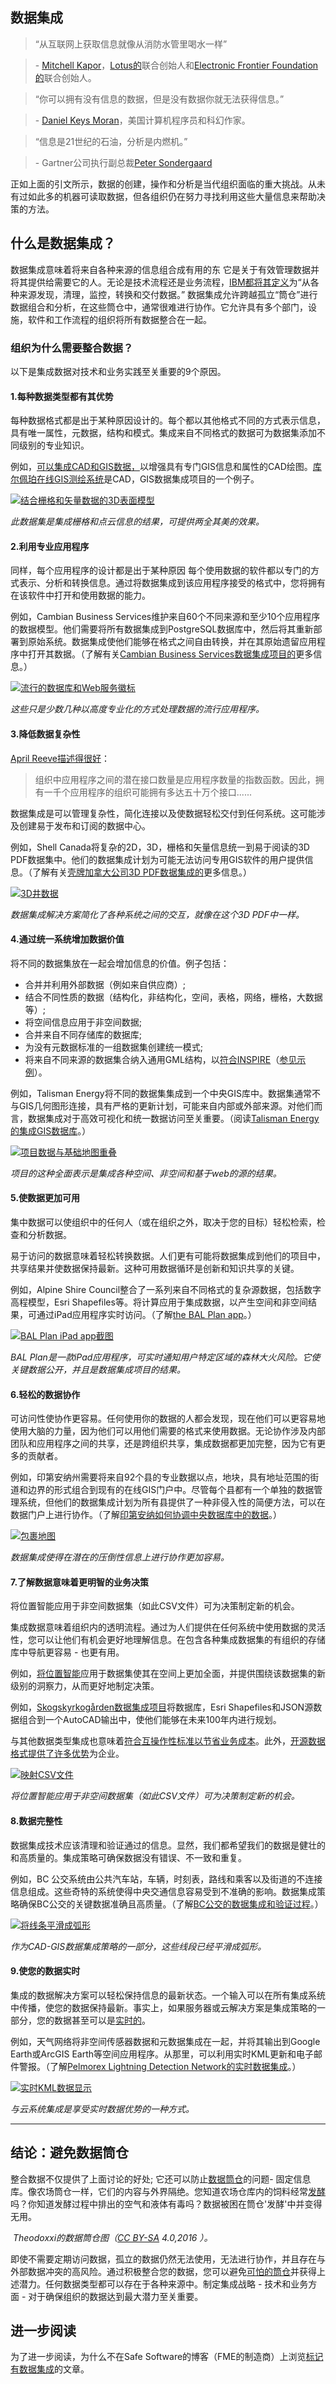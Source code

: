   <div id="readme" class="readme blob instapaper_body">
    <article class="markdown-body entry-content" itemprop="text"><h1><a id="user-content-data-integration" class="anchor" aria-hidden="true" href="https://github.com/safesoftware/FMETraining/blob/FME-Desktop-Data-Integration-2018/Integration1Lecture/1.01.DataIntegration.md#data-integration"></a><font style="vertical-align: inherit;"><font style="vertical-align: inherit;">数据集成</font></font></h1>
<blockquote>
<p><font style="vertical-align: inherit;"><font style="vertical-align: inherit;">“从互联网上获取信息就像从消防水管里喝水一样”</font></font></p>
</blockquote>
<blockquote>
<p><font style="vertical-align: inherit;"><font style="vertical-align: inherit;">- </font></font><a href="https://www.kaporcenter.org/co-chairs-and-staff/" rel="nofollow"><font style="vertical-align: inherit;"><font style="vertical-align: inherit;">Mitchell Kapor</font></font></a><font style="vertical-align: inherit;"><font style="vertical-align: inherit;">，</font></font><a href="https://en.wikipedia.org/wiki/Lotus_Software" rel="nofollow"><font style="vertical-align: inherit;"><font style="vertical-align: inherit;">Lotus的</font></font></a><font style="vertical-align: inherit;"><font style="vertical-align: inherit;">联合创始人和</font></font><a href="https://www.eff.org/" rel="nofollow"><font style="vertical-align: inherit;"><font style="vertical-align: inherit;">Electronic Frontier Foundation的</font></font></a><font style="vertical-align: inherit;"><font style="vertical-align: inherit;">联合创始人</font><font style="vertical-align: inherit;">。</font></font></p>
</blockquote>
<p></p>
<blockquote>
<p><font style="vertical-align: inherit;"><font style="vertical-align: inherit;">“你可以拥有没有信息的数据，但是没有数据你就无法获得信息。”</font></font></p>
</blockquote>
<blockquote>
<p><font style="vertical-align: inherit;"><font style="vertical-align: inherit;">- </font></font><a href="https://en.wikipedia.org/wiki/Daniel_Keys_Moran" rel="nofollow"><font style="vertical-align: inherit;"><font style="vertical-align: inherit;">Daniel Keys Moran</font></font></a><font style="vertical-align: inherit;"><font style="vertical-align: inherit;">，美国计算机程序员和科幻作家。</font></font></p>
</blockquote>
<p></p>
<blockquote>
<p><font style="vertical-align: inherit;"><font style="vertical-align: inherit;">“信息是21世纪的石油，分析是内燃机。”</font></font></p>
</blockquote>
<blockquote>
<p><font style="vertical-align: inherit;"><font style="vertical-align: inherit;">- </font><font style="vertical-align: inherit;">Gartner公司执行副总裁</font></font><a href="https://www.gartner.com/analyst/12/Peter-Sondergaard" rel="nofollow"><font style="vertical-align: inherit;"><font style="vertical-align: inherit;">Peter Sondergaard</font></font></a><font style="vertical-align: inherit;"></font></p>
</blockquote>
<p><font style="vertical-align: inherit;"><font style="vertical-align: inherit;">正如上面的引文所示，数据的创建，操作和分析是当代组织面临的重大挑战。</font><font style="vertical-align: inherit;">从未有过如此多的机器可读取数据，但各组织仍在努力寻找利用这些大量信息来帮助决策的方法。</font></font></p>
<h2><a id="user-content-what-is-data-integration" class="anchor" aria-hidden="true" href="https://github.com/safesoftware/FMETraining/blob/FME-Desktop-Data-Integration-2018/Integration1Lecture/1.01.DataIntegration.md#what-is-data-integration"></a><font style="vertical-align: inherit;"><font style="vertical-align: inherit;">什么是数据集成？</font></font></h2>
<p><font style="vertical-align: inherit;"><font style="vertical-align: inherit;">数据集成意味着将来自各种来源的信息组合成有用的东 </font><font style="vertical-align: inherit;">它是关于有效管理数据并将其提供给需要它的人。</font><font style="vertical-align: inherit;">无论是技术流程还是业务流程，</font></font><a href="http://www-01.ibm.com/software/data/integration/" rel="nofollow"><font style="vertical-align: inherit;"><font style="vertical-align: inherit;">IBM都将其定义</font></font></a><font style="vertical-align: inherit;"><font style="vertical-align: inherit;">为“从各种来源发现，清理，监控，转换和交付数据。” 数据集成允许跨越孤立“筒仓”进行数据组合和分析，在这些筒仓中，通常很难进行协作。</font><font style="vertical-align: inherit;">它允许具有多个部门，设施，软件和工作流程的组织将所有数据整合在一起。</font></font></p>
<h3><a id="user-content-why-do-organizations-need-to-integrate-data" class="anchor" aria-hidden="true" href="https://github.com/safesoftware/FMETraining/blob/FME-Desktop-Data-Integration-2018/Integration1Lecture/1.01.DataIntegration.md#why-do-organizations-need-to-integrate-data"></a><font style="vertical-align: inherit;"><font style="vertical-align: inherit;">组织为什么需要整合数据？</font></font></h3>

<p><font style="vertical-align: inherit;"><font style="vertical-align: inherit;">以下是集成数据对技术和业务实践至关重要的9个原因。</font></font></p>
<h4><a id="user-content-1-every-data-type-has-its-strengths" class="anchor" aria-hidden="true" href="https://github.com/safesoftware/FMETraining/blob/FME-Desktop-Data-Integration-2018/Integration1Lecture/1.01.DataIntegration.md#1-every-data-type-has-its-strengths"></a><font style="vertical-align: inherit;"><font style="vertical-align: inherit;">1.每种数据类型都有其优势</font></font></h4>
<p><font style="vertical-align: inherit;"><font style="vertical-align: inherit;">每种数据格式都是出于某种原因设计的。</font><font style="vertical-align: inherit;">每个都以其他格式不同的方式表示信息，具有唯一属性，元数据，结构和模式。</font><font style="vertical-align: inherit;">集成来自不同格式的数据可为数据集添加不同级别的专业知识。</font></font></p>
<p><font style="vertical-align: inherit;"><font style="vertical-align: inherit;">例如，</font></font><a href="http://blog.safe.com/2014/02/integrate-cad-gis/" rel="nofollow"><font style="vertical-align: inherit;"><font style="vertical-align: inherit;">可以集成CAD和GIS数据，</font></font></a><font style="vertical-align: inherit;"><font style="vertical-align: inherit;">以增强具有专门GIS信息和属性的CAD绘图。</font></font><a href="http://townofculpeperva.gisbrowser.com/" rel="nofollow"><font style="vertical-align: inherit;"><font style="vertical-align: inherit;">库尔佩珀在线GIS测绘系统</font></font></a><font style="vertical-align: inherit;"><font style="vertical-align: inherit;">是CAD，GIS数据集成项目的一个例子。</font></font></p>
<p><a target="_blank" rel="noopener noreferrer" href="https://camo.githubusercontent.com/3d4ce597904ec1ba1db0513252b0f1bb8d37da5f/68747470733a2f2f63646e2e626c6f672e736166652e636f6d2f77702d636f6e74656e742f75706c6f6164732f323031342f30342f737572666163652e706e67"><img src="https://camo.githubusercontent.com/3d4ce597904ec1ba1db0513252b0f1bb8d37da5f/68747470733a2f2f63646e2e626c6f672e736166652e636f6d2f77702d636f6e74656e742f75706c6f6164732f323031342f30342f737572666163652e706e67" alt="结合栅格和矢量数据的3D表面模型" data-canonical-src="https://cdn.blog.safe.com/wp-content/uploads/2014/04/surface.png" style="max-width:100%;"></a></p>
<p><em><font style="vertical-align: inherit;"><font style="vertical-align: inherit;">此数据集是集成栅格和点云信息的结果，可提供两全其美的效果。</font></font></em></p>
<h4><a id="user-content-2-take-advantage-of-specialized-applications" class="anchor" aria-hidden="true" href="https://github.com/safesoftware/FMETraining/blob/FME-Desktop-Data-Integration-2018/Integration1Lecture/1.01.DataIntegration.md#2-take-advantage-of-specialized-applications"></a><font style="vertical-align: inherit;"><font style="vertical-align: inherit;">2.利用专业应用程序</font></font></h4>
<p><font style="vertical-align: inherit;"><font style="vertical-align: inherit;">同样，每个应用程序的设计都是出于某种原因 </font><font style="vertical-align: inherit;">每个使用数据的软件都以专门的方式表示、分析和转换信息。</font><font style="vertical-align: inherit;">通过将数据集成到该应用程序接受的格式中，您将拥有在该软件中打开和使用数据的能力。</font></font></p>
<p><font style="vertical-align: inherit;"><font style="vertical-align: inherit;">例如，Cambian Business Services维护来自60个不同来源和至少10个应用程序的数据模型。</font><font style="vertical-align: inherit;">他们需要将所有数据集成到PostgreSQL数据库中，然后将其重新部署到原始系统。</font><font style="vertical-align: inherit;">数据集成使他们能够在格式之间自由转换，并在其原始遗留应用程序中打开其数据。</font><font style="vertical-align: inherit;">（了解有关</font></font><a href="http://blog.safe.com/2012/10/navigating-non-spatial-data-migration/" rel="nofollow"><font style="vertical-align: inherit;"><font style="vertical-align: inherit;">Cambian Business Services数据集成项目的</font></font></a><font style="vertical-align: inherit;"><font style="vertical-align: inherit;">更多信息</font><font style="vertical-align: inherit;">。）</font></font></p>
<p><a target="_blank" rel="noopener noreferrer" href="https://camo.githubusercontent.com/8723407500c9b7f8114e782d6f62e5483ad48da6/68747470733a2f2f63646e2e626c6f672e736166652e636f6d2f77702d636f6e74656e742f75706c6f6164732f323031342f30342f54616b652d616476616e746167652d6f662d7370656369616c697a65642d6170706c69636174696f6e732d333030783231322e706e67"><img src="https://camo.githubusercontent.com/8723407500c9b7f8114e782d6f62e5483ad48da6/68747470733a2f2f63646e2e626c6f672e736166652e636f6d2f77702d636f6e74656e742f75706c6f6164732f323031342f30342f54616b652d616476616e746167652d6f662d7370656369616c697a65642d6170706c69636174696f6e732d333030783231322e706e67" alt="流行的数据库和Web服务徽标" data-canonical-src="https://cdn.blog.safe.com/wp-content/uploads/2014/04/Take-advantage-of-specialized-applications-300x212.png" style="max-width:100%;"></a></p>
<p><em><font style="vertical-align: inherit;"><font style="vertical-align: inherit;">这些只是少数几种以高度专业化的方式处理数据的流行应用程序。</font></font></em></p>
<h4><a id="user-content-3-reduce-data-complexity" class="anchor" aria-hidden="true" href="https://github.com/safesoftware/FMETraining/blob/FME-Desktop-Data-Integration-2018/Integration1Lecture/1.01.DataIntegration.md#3-reduce-data-complexity"></a><font style="vertical-align: inherit;"><font style="vertical-align: inherit;">3.降低数据复杂性</font></font></h4>
<p><a href="https://infocus.emc.com/april_reeve/drivers-for-managing-data-integration-from-data-conversion-to-big-data/" rel="nofollow"><font style="vertical-align: inherit;"><font style="vertical-align: inherit;">April Reeve描述得很好</font></font></a><font style="vertical-align: inherit;"><font style="vertical-align: inherit;">：</font></font></p>
<blockquote>
<p><font style="vertical-align: inherit;"><font style="vertical-align: inherit;">组织中应用程序之间的潜在接口数量是应用程序数量的指数函数。</font><font style="vertical-align: inherit;">因此，拥有一千个应用程序的组织可能拥有多达五十万个接口......</font></font></p>
</blockquote>
<p><font style="vertical-align: inherit;"><font style="vertical-align: inherit;">数据集成是可以管理复杂性，简化连接以及使数据轻松交付到任何系统。</font><font style="vertical-align: inherit;">这可能涉及创建易于发布和订阅的数据中心。</font></font></p>
<p><font style="vertical-align: inherit;"><font style="vertical-align: inherit;">例如，Shell Canada将复杂的2D，3D，栅格和矢量信息统一到易于阅读的3D PDF数据集中。</font><font style="vertical-align: inherit;">他们的数据集成计划为可能无法访问专用GIS软件的用户提供信息。</font><font style="vertical-align: inherit;">（了解有关</font></font><a href="http://cdn.safe.com/resources/case-studies/CaseStudy_Shell-Canada.pdf" rel="nofollow"><font style="vertical-align: inherit;"><font style="vertical-align: inherit;">壳牌加拿大公司3D PDF数据集成的</font></font></a><font style="vertical-align: inherit;"><font style="vertical-align: inherit;">更多信息</font><font style="vertical-align: inherit;">。）</font></font></p>
<p><a target="_blank" rel="noopener noreferrer" href="https://camo.githubusercontent.com/f14903669f55bc2413299fa0de6f3739550bbdc3/68747470733a2f2f63646e2e626c6f672e736166652e636f6d2f77702d636f6e74656e742f75706c6f6164732f323031342f30342f5265647563652d646174612d636f6d706c65786974792d333030783235372e706e67"><img src="https://camo.githubusercontent.com/f14903669f55bc2413299fa0de6f3739550bbdc3/68747470733a2f2f63646e2e626c6f672e736166652e636f6d2f77702d636f6e74656e742f75706c6f6164732f323031342f30342f5265647563652d646174612d636f6d706c65786974792d333030783235372e706e67" alt="3D井数据" data-canonical-src="https://cdn.blog.safe.com/wp-content/uploads/2014/04/Reduce-data-complexity-300x257.png" style="max-width:100%;"></a></p>
<p><em><font style="vertical-align: inherit;"><font style="vertical-align: inherit;">数据集成解决方案简化了各种系统之间的交互，就像在这个3D PDF中一样。</font></font></em></p>
<h4><a id="user-content-4-increase-the-value-of-data-through-unified-systems" class="anchor" aria-hidden="true" href="https://github.com/safesoftware/FMETraining/blob/FME-Desktop-Data-Integration-2018/Integration1Lecture/1.01.DataIntegration.md#4-increase-the-value-of-data-through-unified-systems"></a><font style="vertical-align: inherit;"><font style="vertical-align: inherit;">4.通过统一系统增加数据价值</font></font></h4>
<p><font style="vertical-align: inherit;"><font style="vertical-align: inherit;">将不同的数据集放在一起会增加信息的价值。</font><font style="vertical-align: inherit;">例子包括：</font></font></p>
<ul>
<li><font style="vertical-align: inherit;"><font style="vertical-align: inherit;">合并并利用外部数据（例如来自供应商）;</font></font></li>
<li><font style="vertical-align: inherit;"><font style="vertical-align: inherit;">结合不同性质的数据（结构化，非结构化，空间，表格，网络，栅格，大数据等）;</font></font></li>
<li><font style="vertical-align: inherit;"><font style="vertical-align: inherit;">将空间信息应用于非空间数据;</font></font></li>
<li><font style="vertical-align: inherit;"><font style="vertical-align: inherit;">合并来自不同存储库的数据库;</font></font></li>
<li><font style="vertical-align: inherit;"><font style="vertical-align: inherit;">为没有元数据标准的一组数据集创建统一模式;</font></font></li>
<li><font style="vertical-align: inherit;"><font style="vertical-align: inherit;">将来自不同来源的数据集合纳入通用GML结构，以</font></font><a href="http://safe.com/webinars/how-to-create-and-share-inspire-compliant-data-with-fme/" rel="nofollow"><font style="vertical-align: inherit;"><font style="vertical-align: inherit;">符合INSPIRE</font></font></a><font style="vertical-align: inherit;"><font style="vertical-align: inherit;">（</font></font><a href="http://safe.com/webinars/inspire-success-stories-with-fme/" rel="nofollow"><font style="vertical-align: inherit;"><font style="vertical-align: inherit;">参见示例</font></font></a><font style="vertical-align: inherit;"><font style="vertical-align: inherit;">）。</font></font></li>
</ul>
<p><font style="vertical-align: inherit;"><font style="vertical-align: inherit;">例如，Talisman Energy将不同的数据集集成到一个中央GIS库中。</font><font style="vertical-align: inherit;">数据集通常不与GIS几何图形连接，具有严格的更新计划，可能来自内部或外部来源。</font><font style="vertical-align: inherit;">对他们而言，数据集成对于高效可视化和统一数据访问至关重要。</font><font style="vertical-align: inherit;">（阅读</font></font><a href="http://cdn.safe.com/resources/case-studies/CaseStudy_Talisman.pdf" rel="nofollow"><font style="vertical-align: inherit;"><font style="vertical-align: inherit;">Talisman Energy的集成GIS数据库</font></font></a><font style="vertical-align: inherit;"><font style="vertical-align: inherit;">。）</font></font></p>
<p><a target="_blank" rel="noopener noreferrer" href="https://camo.githubusercontent.com/5d180a6f68d2212e4c354687c942933f59ea20fb/68747470733a2f2f63646e2e626c6f672e736166652e636f6d2f77702d636f6e74656e742f75706c6f6164732f323031342f30342f496e6372656173652d7468652d76616c75652d6f662d646174612d7468726f7567682d756e69666965642d73797374656d732d333030783232372e706e67"><img src="https://camo.githubusercontent.com/5d180a6f68d2212e4c354687c942933f59ea20fb/68747470733a2f2f63646e2e626c6f672e736166652e636f6d2f77702d636f6e74656e742f75706c6f6164732f323031342f30342f496e6372656173652d7468652d76616c75652d6f662d646174612d7468726f7567682d756e69666965642d73797374656d732d333030783232372e706e67" alt="项目数据与基础地图重叠" data-canonical-src="https://cdn.blog.safe.com/wp-content/uploads/2014/04/Increase-the-value-of-data-through-unified-systems-300x227.png" style="max-width:100%;"></a></p>
<p><em><font style="vertical-align: inherit;"><font style="vertical-align: inherit;">项目的这种全面表示是集成各种空间、非空间和基于web的源的结果。</font></font></em></p>
<h4><a id="user-content-5-make-data-more-available" class="anchor" aria-hidden="true" href="https://github.com/safesoftware/FMETraining/blob/FME-Desktop-Data-Integration-2018/Integration1Lecture/1.01.DataIntegration.md#5-make-data-more-available"></a><font style="vertical-align: inherit;"><font style="vertical-align: inherit;">5.使数据更加可用</font></font></h4>
<p><font style="vertical-align: inherit;"><font style="vertical-align: inherit;">集中数据可以使组织中的任何人（或在组织之外，取决于您的目标）轻松检索，检查和分析数据。</font></font></p>
<p><font style="vertical-align: inherit;"><font style="vertical-align: inherit;">易于访问的数据意味着轻松转换数据。</font><font style="vertical-align: inherit;">人们更有可能将数据集成到他们的项目中，共享结果并使数据保持最新。</font><font style="vertical-align: inherit;">这种可用数据循环是创新和知识共享的关键。</font></font></p>
<p><font style="vertical-align: inherit;"><font style="vertical-align: inherit;">例如，Alpine Shire Council整合了一系列来自不同格式的复杂源数据，包括数字高程模型，Esri Shapefiles等。</font><font style="vertical-align: inherit;">将计算应用于集成数据，以产生空间和非空间结果，可通过iPad应用程序实时访问。</font><font style="vertical-align: inherit;">（了解</font></font><a href="http://blog.safe.com/2013/10/fighting-australian-bushfires-fme-cloud/" rel="nofollow"><font style="vertical-align: inherit;"><font style="vertical-align: inherit;">the BAL Plan app</font></font></a><font style="vertical-align: inherit;"><font style="vertical-align: inherit;">。）</font></font></p>
<p><a target="_blank" rel="noopener noreferrer" href="https://camo.githubusercontent.com/4b86f9802419ee00f036ab2175f0733fcc01ee58/68747470733a2f2f63646e2e626c6f672e736166652e636f6d2f77702d636f6e74656e742f75706c6f6164732f323031342f30342f4d616b652d646174612d6d6f72652d617661696c61626c652e6a7067"><img src="https://camo.githubusercontent.com/4b86f9802419ee00f036ab2175f0733fcc01ee58/68747470733a2f2f63646e2e626c6f672e736166652e636f6d2f77702d636f6e74656e742f75706c6f6164732f323031342f30342f4d616b652d646174612d6d6f72652d617661696c61626c652e6a7067" alt="BAL Plan iPad app截图 " data-canonical-src="https://cdn.blog.safe.com/wp-content/uploads/2014/04/Make-data-more-available.jpg" style="max-width:100%;"></a></p>
<p><em><font style="vertical-align: inherit;"><font style="vertical-align: inherit;">BAL Plan是一款iPad应用程序，可实时通知用户特定区域的森林大火风险。</font><font style="vertical-align: inherit;">它使关键数据公开，并且是数据集成项目的结果。</font></font></em></p>
<h4><a id="user-content-6-easy-data-collaboration" class="anchor" aria-hidden="true" href="https://github.com/safesoftware/FMETraining/blob/FME-Desktop-Data-Integration-2018/Integration1Lecture/1.01.DataIntegration.md#6-easy-data-collaboration"></a><font style="vertical-align: inherit;"><font style="vertical-align: inherit;">6.轻松的数据协作</font></font></h4>
<p><font style="vertical-align: inherit;"><font style="vertical-align: inherit;">可访问性使协作更容易。</font><font style="vertical-align: inherit;">任何使用你的数据的人都会发现，现在他们可以更容易地使用大脑的力量，因为他们可以用他们需要的格式来使用数据。</font><font style="vertical-align: inherit;">无论协作涉及内部团队和应用程序之间的共享，还是跨组织共享，集成数据都更加完整，因为它有更多的贡献者。</font></font></p>
<p><font style="vertical-align: inherit;"><font style="vertical-align: inherit;">例如，印第安纳州需要将来自92个县的专业数据以点，地块，具有地址范围的街道和边界的形式组合到现有的在线GIS门户中。</font><font style="vertical-align: inherit;">尽管每个县都有一个单独的数据管理系统，但他们的数据集成计划为所有县提供了一种非侵入性的简便方法，可以在数据门户上进行协作。</font><font style="vertical-align: inherit;">（了解</font></font><a href="http://blog.safe.com/2012/10/data-sharing-success-in-indiana/" rel="nofollow"><font style="vertical-align: inherit;"><font style="vertical-align: inherit;">印第安纳如何协调中央数据库中的数据</font></font></a><font style="vertical-align: inherit;"><font style="vertical-align: inherit;">。）</font></font></p>
<p><a target="_blank" rel="noopener noreferrer" href="https://camo.githubusercontent.com/0633ec9954cf175de985209c6be7fb90a8b3f659/68747470733a2f2f63646e2e626c6f672e736166652e636f6d2f77702d636f6e74656e742f75706c6f6164732f323031342f30342f456173792d636f6c6c61626f726174696f6e2e706e67"><img src="https://camo.githubusercontent.com/0633ec9954cf175de985209c6be7fb90a8b3f659/68747470733a2f2f63646e2e626c6f672e736166652e636f6d2f77702d636f6e74656e742f75706c6f6164732f323031342f30342f456173792d636f6c6c61626f726174696f6e2e706e67" alt="包裹地图" data-canonical-src="https://cdn.blog.safe.com/wp-content/uploads/2014/04/Easy-collaboration.png" style="max-width:100%;"></a></p>
<p><em><font style="vertical-align: inherit;"><font style="vertical-align: inherit;">数据集成使得在潜在的压倒性信息上进行协作更加容易。</font></font></em></p>
<h4><a id="user-content-7-understanding-data-means-smarter-business-decisions" class="anchor" aria-hidden="true" href="https://github.com/safesoftware/FMETraining/blob/FME-Desktop-Data-Integration-2018/Integration1Lecture/1.01.DataIntegration.md#7-understanding-data-means-smarter-business-decisions"></a><font style="vertical-align: inherit;"><font style="vertical-align: inherit;">7.了解数据意味着更明智的业务决策</font></font></h4>
<p><font style="vertical-align: inherit;"><font style="vertical-align: inherit;">将位置智能应用于非空间数据集（如此CSV文件）可为决策制定新的机会。</font></font></p>
<p><font style="vertical-align: inherit;"><font style="vertical-align: inherit;">集成数据意味着组织内的透明流程。</font><font style="vertical-align: inherit;">通过为人们提供在任何系统中使用数据的灵活性，您可以让他们有机会更好地理解信息。</font><font style="vertical-align: inherit;">在包含各种集成数据集的有组织的存储库中导航更容易 - 也更有用。</font></font></p>
<p><a href="http://www.safe.com/webinars/data-integration-location-intelligence-better-decsisions/" rel="nofollow"><font style="vertical-align: inherit;"></font></a><font style="vertical-align: inherit;"><font style="vertical-align: inherit;">例如，</font><a href="http://www.safe.com/webinars/data-integration-location-intelligence-better-decsisions/" rel="nofollow"><font style="vertical-align: inherit;">将位置智能</font></a><font style="vertical-align: inherit;">应用于数据集使其在空间上更加全面，并提供围绕该数据集的新级别的洞察力，从而更好地制定决策。</font></font></p>
<p><font style="vertical-align: inherit;"><font style="vertical-align: inherit;">例如，</font></font><a href="http://blog.safe.com/2013/10/fme-and-multi-criteria-analysis-at-skogskyrkogarden/" rel="nofollow"><font style="vertical-align: inherit;"><font style="vertical-align: inherit;">Skogskyrkogården数据集成项目</font></font></a><font style="vertical-align: inherit;"><font style="vertical-align: inherit;">将数据库，Esri Shapefiles和JSON源数据组合到一个AutoCAD输出中，使他们能够在未来100年内进行规划。</font></font></p>
<p><font style="vertical-align: inherit;"><font style="vertical-align: inherit;">与其他数据类型集成也意味着</font></font><a href="http://geospatial.blogs.com/geospatial/2013/11/estimating-the-benefits-of-interoperability.html" rel="nofollow"><font style="vertical-align: inherit;"><font style="vertical-align: inherit;">符合互操作性标准以节省业务成本</font></font></a><font style="vertical-align: inherit;"><font style="vertical-align: inherit;">。</font><font style="vertical-align: inherit;">此外，</font></font><a href="http://www.pcworld.com/article/209891/10_reasons_open_source_is_good_for_business.html" rel="nofollow"><font style="vertical-align: inherit;"><font style="vertical-align: inherit;">开源数据格式提供了许多优势</font></font></a><font style="vertical-align: inherit;"><font style="vertical-align: inherit;">为企业。</font></font></p>
<p><a target="_blank" rel="noopener noreferrer" href="https://camo.githubusercontent.com/38011e2ddd59b15c70ebaf8c9a20d0d8733e2ea0/68747470733a2f2f63646e2e626c6f672e736166652e636f6d2f77702d636f6e74656e742f75706c6f6164732f323031342f30342f536d61727465722d627573696e6573732d6465636973696f6e732d31303234783631302e706e67"><img src="https://camo.githubusercontent.com/38011e2ddd59b15c70ebaf8c9a20d0d8733e2ea0/68747470733a2f2f63646e2e626c6f672e736166652e636f6d2f77702d636f6e74656e742f75706c6f6164732f323031342f30342f536d61727465722d627573696e6573732d6465636973696f6e732d31303234783631302e706e67" alt="映射CSV文件" data-canonical-src="https://cdn.blog.safe.com/wp-content/uploads/2014/04/Smarter-business-decisions-1024x610.png" style="max-width:100%;"></a></p>
<p><em><font style="vertical-align: inherit;"><font style="vertical-align: inherit;">将位置智能应用于非空间数据集（如此CSV文件）可为决策制定新的机会。</font></font></em></p>
<h4><a id="user-content-8-data-integrity" class="anchor" aria-hidden="true" href="https://github.com/safesoftware/FMETraining/blob/FME-Desktop-Data-Integration-2018/Integration1Lecture/1.01.DataIntegration.md#8-data-integrity"></a><font style="vertical-align: inherit;"><font style="vertical-align: inherit;">8.数据完整性</font></font></h4>
<p><font style="vertical-align: inherit;"><font style="vertical-align: inherit;">数据集成技术应该清理和验证通过的信息。</font><font style="vertical-align: inherit;">显然，我们都希望我们的数据是健壮的和高质量的。</font><font style="vertical-align: inherit;">集成策略可确保数据没有错误、不一致和重复。</font></font></p>
<p><font style="vertical-align: inherit;"><font style="vertical-align: inherit;">例如，BC 公交系统由公共汽车站，车辆，时刻表，路线和乘客以及街道的不连接信息组成。</font><font style="vertical-align: inherit;">这些奇特的系统使得中央交通信息容易受到不准确的影响。</font><font style="vertical-align: inherit;">数据集成策略确保BC公交的关键数据准确且高质量。</font><font style="vertical-align: inherit;">（了解</font></font><a href="http://cdn.safe.com/resources/case-studies/CaseStudy_BC-Transit.pdf" rel="nofollow"><font style="vertical-align: inherit;"><font style="vertical-align: inherit;">BC公交的数据集成和验证过程</font></font></a><font style="vertical-align: inherit;"><font style="vertical-align: inherit;">。）</font></font></p>
<p><a target="_blank" rel="noopener noreferrer" href="https://camo.githubusercontent.com/536b47780ea6e7f69f4ed6e9d759acf9aec7a688/68747470733a2f2f63646e2e626c6f672e736166652e636f6d2f77702d636f6e74656e742f75706c6f6164732f323031342f30342f736d6f6f74682d4749532d6c696e652d7365676d656e74732d696e746f2d617263732e6a7067"><img src="https://camo.githubusercontent.com/536b47780ea6e7f69f4ed6e9d759acf9aec7a688/68747470733a2f2f63646e2e626c6f672e736166652e636f6d2f77702d636f6e74656e742f75706c6f6164732f323031342f30342f736d6f6f74682d4749532d6c696e652d7365676d656e74732d696e746f2d617263732e6a7067" alt="将线条平滑成弧形" data-canonical-src="https://cdn.blog.safe.com/wp-content/uploads/2014/04/smooth-GIS-line-segments-into-arcs.jpg" style="max-width:100%;"></a></p>
<p><em><font style="vertical-align: inherit;"><font style="vertical-align: inherit;">作为CAD-GIS数据集成策略的一部分，这些线段已经平滑成弧形。</font></font></em></p>
<h4><a id="user-content-9-make-your-data-live" class="anchor" aria-hidden="true" href="https://github.com/safesoftware/FMETraining/blob/FME-Desktop-Data-Integration-2018/Integration1Lecture/1.01.DataIntegration.md#9-make-your-data-live"></a><font style="vertical-align: inherit;"><font style="vertical-align: inherit;">9.使您的数据实时</font></font></h4>
<p><font style="vertical-align: inherit;"><font style="vertical-align: inherit;">集成的数据解决方案可以轻松保持信息的最新状态。</font><font style="vertical-align: inherit;">一个输入可以在所有集成系统中传播，使您的数据保持最新。</font><font style="vertical-align: inherit;">事实上，</font><font style="vertical-align: inherit;">如果服务器或云解决方案是集成策略的一部分</font><font style="vertical-align: inherit;">，您的数据甚至可以是</font></font><a href="http://www.safe.com/realtime" rel="nofollow"><font style="vertical-align: inherit;"><font style="vertical-align: inherit;">实时的</font></font></a><font style="vertical-align: inherit;"><font style="vertical-align: inherit;">。</font></font></p>
<p><font style="vertical-align: inherit;"><font style="vertical-align: inherit;">例如，天气网络将非空间传感器数据和元数据集成在一起，并将其输出到Google Earth或ArcGIS Earth等空间应用程序。</font><font style="vertical-align: inherit;">从那里，可以利用实时KML更新和电子邮件警报。</font><font style="vertical-align: inherit;">（了解</font></font><a href="http://cdn.safe.com/resources/case-studies/CaseStudy_WeatherNetwork.pdf" rel="nofollow"><font style="vertical-align: inherit;"><font style="vertical-align: inherit;">Pelmorex Lightning Detection Network的实时数据集成</font></font></a><font style="vertical-align: inherit;"><font style="vertical-align: inherit;">。）</font></font></p>
<p><a target="_blank" rel="noopener noreferrer" href="https://camo.githubusercontent.com/4027bb537832ce5f666c2a0f3e0384be1590dc89/68747470733a2f2f63646e2e626c6f672e736166652e636f6d2f77702d636f6e74656e742f75706c6f6164732f323031342f30342f4d616b652d796f75722d646174612d6c6976652d333030783231362e706e67"><img src="https://camo.githubusercontent.com/4027bb537832ce5f666c2a0f3e0384be1590dc89/68747470733a2f2f63646e2e626c6f672e736166652e636f6d2f77702d636f6e74656e742f75706c6f6164732f323031342f30342f4d616b652d796f75722d646174612d6c6976652d333030783231362e706e67" alt="实时KML数据显示" data-canonical-src="https://cdn.blog.safe.com/wp-content/uploads/2014/04/Make-your-data-live-300x216.png" style="max-width:100%;"></a></p>
<p><em><font style="vertical-align: inherit;"><font style="vertical-align: inherit;">与云系统集成是享受实时数据优势的一种方式。</font></font></em></p>
<hr>
<h2><a id="user-content-conclusion-avoiding-data-silos" class="anchor" aria-hidden="true" href="https://github.com/safesoftware/FMETraining/blob/FME-Desktop-Data-Integration-2018/Integration1Lecture/1.01.DataIntegration.md#conclusion-avoiding-data-silos"></a><font style="vertical-align: inherit;"><font style="vertical-align: inherit;">结论：避免数据筒仓</font></font></h2>
<p><font style="vertical-align: inherit;"><font style="vertical-align: inherit;">整合数据不仅提供了上面讨论的好处; </font><font style="vertical-align: inherit;">它还可以防止</font></font><a href="http://searchcloudapplications.techtarget.com/definition/data-silo/" rel="nofollow"><font style="vertical-align: inherit;"><font style="vertical-align: inherit;">数据筒仓</font></font></a><font style="vertical-align: inherit;"><font style="vertical-align: inherit;">的问题</font><font style="vertical-align: inherit;">- 固定信息库。</font><font style="vertical-align: inherit;">像农场筒仓一样，它们的内容与外界隔绝。</font><font style="vertical-align: inherit;">您知道农场仓库内的饲料经常</font></font><a href="https://en.wikipedia.org/wiki/Silage#Fermentation" rel="nofollow"><font style="vertical-align: inherit;"><font style="vertical-align: inherit;">发酵</font></font></a><font style="vertical-align: inherit;"><font style="vertical-align: inherit;">吗？</font><font style="vertical-align: inherit;">你知道发酵过程中排出的空气和液体有毒吗？</font><font style="vertical-align: inherit;">数据被困在筒仓'发酵'中并变得无用。</font></font></p>
<p><a target="_blank" rel="noopener noreferrer" href="https://github.com/safesoftware/FMETraining/blob/FME-Desktop-Data-Integration-2018/Integration1Lecture/Images/information_silo.png"><img src="./Images/information_silo.png" alt="" style="max-width:100%;"></a>
<em><font style="vertical-align: inherit;"><font style="vertical-align: inherit;">Theodoxxi的数据筒仓图（</font></font><a href="https://creativecommons.org/licenses/by-sa/4.0" rel="nofollow"><font style="vertical-align: inherit;"><font style="vertical-align: inherit;">CC BY-SA</font></font></a><font style="vertical-align: inherit;"><font style="vertical-align: inherit;"> 4.0,2016 </font><font style="vertical-align: inherit;">）。</font></font></em></p>
<p><font style="vertical-align: inherit;"><font style="vertical-align: inherit;">即使不需要定期访问数据，孤立的数据仍然无法使用，无法进行协作，并且存在与外部数据冲突的高风险。</font><font style="vertical-align: inherit;">通过积极整合您的数据，您可以避免</font></font><a href="http://www.simplebi.com/silos-are-great-for-farming-not-so-great-for-data/" rel="nofollow"><font style="vertical-align: inherit;"><font style="vertical-align: inherit;">可怕的筒仓</font></font></a><font style="vertical-align: inherit;"><font style="vertical-align: inherit;">并获得上述潜力。</font><font style="vertical-align: inherit;">任何数据类型都可以存在于各种来源中。</font><font style="vertical-align: inherit;">制定集成战略 - 技术和业务方面 - 对于确保组织的数据达到最大潜力至关重要。</font></font></p>
<h2><a id="user-content-further-reading" class="anchor" aria-hidden="true" href="https://github.com/safesoftware/FMETraining/blob/FME-Desktop-Data-Integration-2018/Integration1Lecture/1.01.DataIntegration.md#further-reading"></a><font style="vertical-align: inherit;"><font style="vertical-align: inherit;">进一步阅读</font></font></h2>
<p><font style="vertical-align: inherit;"><font style="vertical-align: inherit;">为了进一步阅读，为什么不在</font><font style="vertical-align: inherit;">Safe Software的博客（FME的制造商）上</font><font style="vertical-align: inherit;">浏览</font></font><a href="https://blog.safe.com/tag/data-integration/" rel="nofollow"><font style="vertical-align: inherit;"><font style="vertical-align: inherit;">标记有数据集成</font></font></a><font style="vertical-align: inherit;"><font style="vertical-align: inherit;">的文章。</font></font></p>
</article>
  </div>
